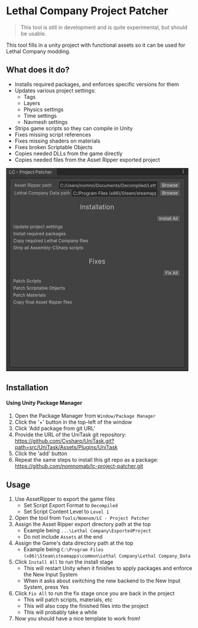 ﻿# Lethal Company Project Patcher

> This tool is still in development and is quite experimental, but should be usable.

This tool fills in a unity project with functional assets so it can be used for Lethal Company modding.

## What does it do?

- Installs required packages, and enforces specific versions for them
- Updates various project settings:
  - Tags
  - Layers
  - Physics settings
  - Time settings
  - Navmesh settings
- Strips game scripts so they can compile in Unity
- Fixes missing script references
- Fixes missing shaders on materials
- Fixes broken Scriptable Objects
- Copies needed DLLs from the game directly
- Copies needed files from the Asset Ripper exported project

![image](./Images~/preview.png)

## Installation
#### Using Unity Package Manager
1. Open the Package Manager from `Window/Package Manager`
2. Click the '+' button in the top-left of the window
3. Click 'Add package from git URL'
4. Provide the URL of the UniTask git repository: https://github.com/Cysharp/UniTask.git?path=src/UniTask/Assets/Plugins/UniTask
6. Click the 'add' button
7. Repeat the same steps to install this git repo as a package: https://github.com/nomnomab/lc-project-patcher.git

## Usage

1. Use AssetRipper to export the game files
   - Set Script Export Format to `Decompiled`
   - Set Script Content Level to `Level 1`
2. Open the tool from `Tools/Nomnom/LC - Project Patcher`
3. Assign the Asset Ripper export directory path at the top
   - Example being `...\Lethal Company\ExportedProject`
   - Do not include `Assets` at the end
4. Assign the Game's data directory path at the top
    - Example being `C:\Program Files (x86)\Steam\steamapps\common\Lethal Company\Lethal Company_Data`
5. Click `Install All` to run the install stage
   - This will restart Unity when it finishes to apply packages and enforce the New Input System
   - When it asks about switching the new backend to the New Input System, press Yes
6. Click `Fix All` to run the fix stage once you are back in the project
    - This will patch scripts, materials, etc
    - This will also copy the finished files into the project
    - This will probably take a while
7. Now you should have a nice template to work from!